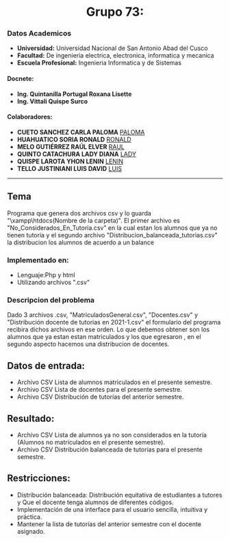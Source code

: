 # **<center>Grupo 73:</center>**
### Datos Academicos

- **Universidad:** Universidad Nacional de San Antonio Abad del Cusco
- **Facultad:** De ingenieria electrica, electronica, informatica y mecanica
- **Escuela Profesional:** Ingenieria Informatica y de Sistemas
#### Docnete:
- **Ing. Quintanilla Portugal Roxana Lisette**
- **Ing. Vittali Quispe Surco**
#### Colaboradores:
- **CUETO SANCHEZ CARLA PALOMA** [PALOMA](https://github.com/carlasanchez15)
- **HUAHUATICO SORIA RONALD** [RONALD](https://github.com/Romehe369)
- **MELO GUTIÉRREZ RAÚL ELVER** [RAUL](https://github.com/RaulEMG)
- **QUINTO CATACHURA LADY DIANA** [LADY](https://github.com/Diana-Quinto)
- **QUISPE LAROTA YHON LENIN** [LENIN](https://github.com/YhonLeninQ)
- **TELLO JUSTINIANI LUIS DAVID** [LUIS](https://github.com/SidMox120897)
---
## Tema

Programa que genera dos archivos csv y lo guarda "\xampp\htdocs\(Nombre de la carpeta)\".
El primer archivo es "No_Considerados_En_Tutoria.csv" en la cual estan los alumnos que ya
no tienen tutoria y el segundo archivo "Distribucion_balanceada_tutorias.csv" la distribucion 
los alumnos de acuerdo a un balance

### Implementado en:
- Lenguaje:Php y html
- Utilizando archivos ".csv"
### Descripcion del problema
Dado 3 archivos .csv, "MatriculadosGeneral.csv", "Docentes.csv" y "Distribución docente de tutorias en 2021-1.csv" 
el formulario del programa recibira dichos archivos en ese orden. Lo que debemos obtener son los alumnos que ya estan 
estan matriculados y los que egresaron , en el segundo aspecto hacemos una distribucion de docentes.
## Datos de entrada:
- Archivo CSV Lista de alumnos matriculados en el presente semestre.
- Archivo CSV Lista de docentes para el presente semestre.
- Archivo CSV Distribución de tutorías del anterior semestre.
## Resultado:
- Archivo CSV Lista de alumnos ya no son considerados en la tutoría (Alumnos no matriculados en el presente semestre).
- Archivo CSV Distribución balanceada de tutorías para el presente semestre.
## Restricciones:
- Distribución balanceada: Distribución equitativa de estudiantes a tutores y Que el docente tenga alumnos de diferentes códigos.
- Implementación de una interface para el usuario sencilla, intuitiva y práctica.
- Mantener la lista de tutorías del anterior semestre con el docente asignado.

